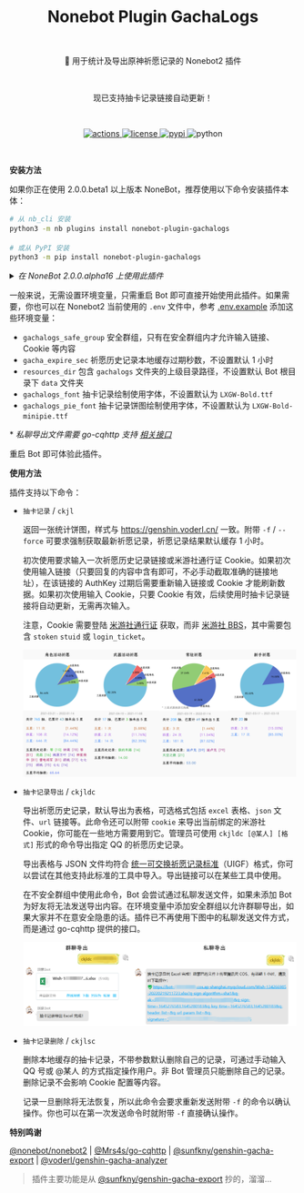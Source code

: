 <h1 align="center">Nonebot Plugin GachaLogs</h1></br>


<p align="center">🤖 用于统计及导出原神祈愿记录的 Nonebot2 插件</p></br>


<p align="center">现已支持抽卡记录链接自动更新！</p></br>


<p align="center">
  <a href="https://github.com/monsterxcn/nonebot-plugin-gachalogs/actions">
    <img src="https://img.shields.io/github/workflow/status/monsterxcn/nonebot-plugin-gachalogs/Build%20distributions?style=flat-square" alt="actions">
  </a>
  <a href="https://raw.githubusercontent.com/monsterxcn/nonebot-plugin-gachalogs/master/LICENSE">
    <img src="https://img.shields.io/github/license/monsterxcn/nonebot-plugin-gachalogs?style=flat-square" alt="license">
  </a>
  <a href="https://pypi.python.org/pypi/nonebot-plugin-gachalogs">
    <img src="https://img.shields.io/pypi/v/nonebot-plugin-gachalogs?style=flat-square" alt="pypi">
  </a>
  <img src="https://img.shields.io/badge/python-3.7.3+-blue?style=flat-square" alt="python"><br />
</p></br>


**安装方法**


如果你正在使用 2.0.0.beta1 以上版本 NoneBot，推荐使用以下命令安装插件本体：


```bash
# 从 nb_cli 安装
python3 -m nb plugins install nonebot-plugin-gachalogs

# 或从 PyPI 安装
python3 -m pip install nonebot-plugin-gachalogs
```


<details><summary><i>在 NoneBot 2.0.0.alpha16 上使用此插件</i></summary></br>


在过时的 NoneBot 2.0.0.alpha16 可能仍有机会体验此插件！不过，千万不要通过 NoneBot 脚手架或 PyPI 安装，你只能通过 Git 手动安装。以下命令仅作参考：


```bash
# 进入 Bot 根目录
cd /path/to/bot
# 安装依赖
# source venv/bin/activate
python3 -m pip install matplotlib Pillow xlsxwriter
# 安装插件
git clone https://github.com/monsterxcn/nonebot-plugin-gachalogs.git
cd nonebot_plugin_gachalogs
cp -r nonebot_plugin_gachalogs /path/to/bot/plugins/
cp -r data/gachalogs /path/to/bot/data/
```


</details>


一般来说，无需设置环境变量，只需重启 Bot 即可直接开始使用此插件。如果需要，你也可以在 Nonebot2 当前使用的 `.env` 文件中，参考 [.env.example](.env.example) 添加这些环境变量：


 - `gachalogs_safe_group` 安全群组，只有在安全群组内才允许输入链接、Cookie 等内容
 - `gacha_expire_sec` 祈愿历史记录本地缓存过期秒数，不设置默认 1 小时
 - `resources_dir` 包含 `gachalogs` 文件夹的上级目录路径，不设置默认 Bot 根目录下 `data` 文件夹
 - `gachalogs_font` 抽卡记录绘制使用字体，不设置默认为 `LXGW-Bold.ttf`
 - `gachalogs_pie_font` 抽卡记录饼图绘制使用字体，不设置默认为 `LXGW-Bold-minipie.ttf`


\* *私聊导出文件需要 go-cqhttp 支持 [相关接口](https://docs.go-cqhttp.org/api/#%E4%B8%8A%E4%BC%A0%E7%A7%81%E8%81%8A%E6%96%87%E4%BB%B6)*


重启 Bot 即可体验此插件。


**使用方法**


插件支持以下命令：


 - `抽卡记录` / `ckjl`
   
   返回一张统计饼图，样式与 https://genshin.voderl.cn/ 一致。附带 `-f` / `--force` 可要求强制获取最新祈愿记录，祈愿记录结果默认缓存 1 小时。
   
   初次使用要求输入一次祈愿历史记录链接或米游社通行证 Cookie。如果初次使用输入链接（只要回复的内容中含有即可，不必手动截取准确的链接地址），在该链接的 AuthKey 过期后需要重新输入链接或 Cookie 才能刷新数据。如果初次使用输入 Cookie，只要 Cookie 有效，后续使用时抽卡记录链接将自动更新，无需再次输入。
   
   注意，Cookie 需要登陆 [米游社通行证](https://user.mihoyo.com/#/login/) 获取，而非 [米游社 BBS](https://bbs.mihoyo.com/)，其中需要包含 `stoken` `stuid` 或 `login_ticket`。
   
   ![祈愿统计图](data/readme/result.png)
   
 - `抽卡记录导出` / `ckjldc`
   
   导出祈愿历史记录，默认导出为表格，可选格式包括 `excel` 表格、`json` 文件、`url` 链接等。此命令还可以附带 `cookie` 来导出当前绑定的米游社 Cookie，你可能在一些地方需要用到它。管理员可使用 `ckjldc [@某人] [格式]` 形式的命令导出指定 QQ 的祈愿历史记录。
   
   导出表格与 JSON 文件均符合 [统一可交换祈愿记录标准](https://github.com/DGP-Studio/Snap.Genshin/wiki/StandardFormat)（UIGF）格式，你可以尝试在其他支持此标准的工具中导入。导出链接可以在某些工具中使用。
   
   在不安全群组中使用此命令，Bot 会尝试通过私聊发送文件，如果未添加 Bot 为好友将无法发送导出内容。在环境变量中添加安全群组以允许群聊导出，如果大家并不在意安全隐患的话。插件已不再使用下图中的私聊发送文件方式，而是通过 go-cqhttp 提供的接口。
   
   ![导出示意图](data/readme/export.png)
   
 - `抽卡记录删除` / `ckjlsc`
   
   删除本地缓存的抽卡记录，不带参数默认删除自己的记录，可通过手动输入 QQ 号或 @某人 的方式指定操作用户。非 Bot 管理员只能删除自己的记录。删除记录不会影响 Cookie 配置等内容。
   
   记录一旦删除将无法恢复，所以此命令会要求重新发送附带 `-f` 的命令以确认操作。你也可以在第一次发送命令时就附带 `-f` 直接确认操作。


**特别鸣谢**


[@nonebot/nonebot2](https://github.com/nonebot/nonebot2/) | [@Mrs4s/go-cqhttp](https://github.com/Mrs4s/go-cqhttp) | [@sunfkny/genshin-gacha-export](https://github.com/sunfkny/genshin-gacha-export) | [@voderl/genshin-gacha-analyzer](https://github.com/voderl/genshin-gacha-analyzer)


> 插件主要功能是从 [@sunfkny/genshin-gacha-export](https://github.com/sunfkny/genshin-gacha-export) 抄的，溜溜…

